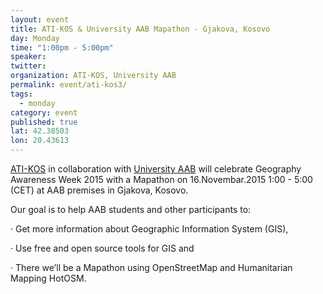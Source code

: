 ```yaml
---
layout: event
title: ATI-KOS & University AAB Mapathon - Gjakova, Kosovo
day: Monday
time: "1:00pm - 5:00pm"
speaker: 
twitter: 
organization: ATI-KOS, University AAB
permalink: event/ati-kos3/
tags: 
  - monday
category: event
published: true
lat: 42.38503
lon: 20.43613
---
```


[ATI-KOS](www.ati-kos.com) in collaboration with [University AAB](www.aab-edu.net) will celebrate Geography Awareness Week 2015 with a Mapathon on 16.Novembar.2015 1:00 - 5:00 (CET) at AAB premises in Gjakova, Kosovo.

Our goal is to help AAB students and other participants to:

·         Get more information about Geographic Information System (GIS),

·         Use free and open source tools for GIS and

·         There we’ll be a Mapathon using OpenStreetMap and Humanitarian Mapping HotOSM.
